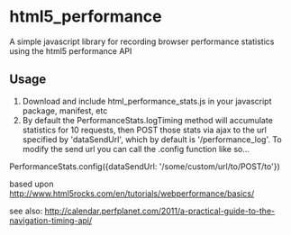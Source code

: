 html5_performance
=================

A simple javascript library for recording browser performance statistics using the html5 performance API

Usage
-----

1. Download and include html_performance_stats.js in your javascript package, manifest, etc
2. By default the PerformanceStats.logTiming method will accumulate statistics for 10 requests,
then POST those stats via ajax to the url specified by 'dataSendUrl', which by default is
'/performance_log'.  To modify the send url you can call the .config function like so...

  PerformanceStats.config({dataSendUrl: '/some/custom/url/to/POST/to'})

based upon http://www.html5rocks.com/en/tutorials/webperformance/basics/

 see also:  http://calendar.perfplanet.com/2011/a-practical-guide-to-the-navigation-timing-api/